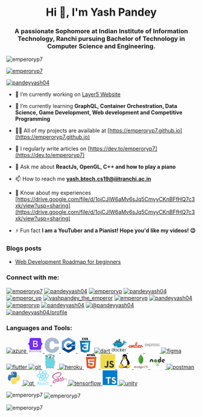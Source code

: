 <h1 align="center">Hi 👋, I'm Yash Pandey</h1>
<h3 align="center">A passionate Sophomore at Indian Institute of Information Technology, Ranchi pursuing Bachelor of Technology in Computer Science and Engineering.</h3>

<p align="left"> <img src="https://komarev.com/ghpvc/?username=emperoryp7&label=Profile%20views&color=0e75b6&style=flat" alt="emperoryp7" /> </p>

<p align="left"> <a href="https://github.com/ryo-ma/github-profile-trophy"><img src="https://github-profile-trophy.vercel.app/?username=emperoryp7" alt="emperoryp7" /></a> </p>

<p align="left"> <a href="https://twitter.com/pandeyyash04" target="blank"><img src="https://img.shields.io/twitter/follow/pandeyyash04?logo=twitter&style=for-the-badge" alt="pandeyyash04" /></a> </p>

- 🔭 I’m currently working on [Layer5 Website](https://github.com/layer5io/layer5)

- 🌱 I’m currently learning **GraphQL, Container Orchestration, Data Science, Game Development, Web development and Competitive Programming**

- 👨‍💻 All of my projects are available at [https://emperoryp7.github.io](https://emperoryp7.github.io)

- 📝 I regularly write articles on [https://dev.to/emperoryp7](https://dev.to/emperoryp7)

- 💬 Ask me about **ReactJs, OpenGL, C++ and how to play a piano**

- 📫 How to reach me **yash.btech.cs19@iiitranchi.ac.in**

- 📄 Know about my experiences [https://drive.google.com/file/d/1ojCJlW6aMv6sJq5CmyyCKnBFfHQ7c3xk/view?usp=sharing](https://drive.google.com/file/d/1ojCJlW6aMv6sJq5CmyyCKnBFfHQ7c3xk/view?usp=sharing)

- ⚡ Fun fact **I am a YouTuber and a Pianist! Hope you'd like my videos! :wink:**

### Blogs posts
<!-- BLOG-POST-LIST:START -->
- [Web Development Roadmap for beginners](https://dev.to/emperoryp7/web-development-roadmap-for-beginners-3p53)
<!-- BLOG-POST-LIST:END -->

<h3 align="left">Connect with me:</h3>
<p align="left">
<a href="https://dev.to/emperoryp7" target="blank"><img align="center" src="https://cdn.jsdelivr.net/npm/simple-icons@3.0.1/icons/dev-dot-to.svg" alt="emperoryp7" height="30" width="40" /></a>
<a href="https://twitter.com/pandeyyash04" target="blank"><img align="center" src="https://cdn.jsdelivr.net/npm/simple-icons@3.0.1/icons/twitter.svg" alt="pandeyyash04" height="30" width="40" /></a>
<a href="https://linkedin.com/in/emperoryp" target="blank"><img align="center" src="https://cdn.jsdelivr.net/npm/simple-icons@3.0.1/icons/linkedin.svg" alt="emperoryp" height="30" width="40" /></a>
<a href="https://fb.com/pandeyyash04" target="blank"><img align="center" src="https://cdn.jsdelivr.net/npm/simple-icons@3.0.1/icons/facebook.svg" alt="pandeyyash04" height="30" width="40" /></a>
<a href="https://instagram.com/emperor_yp" target="blank"><img align="center" src="https://cdn.jsdelivr.net/npm/simple-icons@3.0.1/icons/instagram.svg" alt="emperor_yp" height="30" width="40" /></a>
<a href="https://www.youtube.com/c/yashpandey_the_emperor" target="blank"><img align="center" src="https://cdn.jsdelivr.net/npm/simple-icons@3.0.1/icons/youtube.svg" alt="yashpandey_the_emperor" height="30" width="40" /></a>
<a href="https://www.codechef.com/users/emperoryp" target="blank"><img align="center" src="https://cdn.jsdelivr.net/npm/simple-icons@3.1.0/icons/codechef.svg" alt="emperoryp" height="30" width="40" /></a>
<a href="https://www.hackerrank.com/pandeyyash04" target="blank"><img align="center" src="https://cdn.jsdelivr.net/npm/simple-icons@3.0.1/icons/hackerrank.svg" alt="pandeyyash04" height="30" width="40" /></a>
<a href="https://codeforces.com/profile/emperoryp" target="blank"><img align="center" src="https://cdn.jsdelivr.net/npm/simple-icons@3.0.1/icons/codeforces.svg" alt="emperoryp" height="30" width="40" /></a>
<a href="https://www.leetcode.com/pandeyyash04" target="blank"><img align="center" src="https://cdn.jsdelivr.net/npm/simple-icons@3.0.1/icons/leetcode.svg" alt="pandeyyash04" height="30" width="40" /></a>
<a href="https://www.hackerearth.com/@pandeyyash04" target="blank"><img align="center" src="https://cdn.jsdelivr.net/npm/simple-icons@3.0.1/icons/hackerearth.svg" alt="@pandeyyash04" height="30" width="40" /></a>
<a href="https://auth.geeksforgeeks.org/user/pandeyyash04/profile" target="blank"><img align="center" src="https://cdn.jsdelivr.net/npm/simple-icons@3.0.1/icons/geeksforgeeks.svg" alt="pandeyyash04/profile" height="30" width="40" /></a>
</p>

<h3 align="left">Languages and Tools:</h3>
<p align="left"> <a href="https://azure.microsoft.com/en-in/" target="_blank"> <img src="https://www.vectorlogo.zone/logos/microsoft_azure/microsoft_azure-icon.svg" alt="azure" width="40" height="40"/> </a> <a href="https://getbootstrap.com" target="_blank"> <img src="https://raw.githubusercontent.com/devicons/devicon/master/icons/bootstrap/bootstrap-plain-wordmark.svg" alt="bootstrap" width="40" height="40"/> </a> <a href="https://www.cprogramming.com/" target="_blank"> <img src="https://raw.githubusercontent.com/devicons/devicon/master/icons/c/c-original.svg" alt="c" width="40" height="40"/> </a> <a href="https://www.w3schools.com/cpp/" target="_blank"> <img src="https://raw.githubusercontent.com/devicons/devicon/master/icons/cplusplus/cplusplus-original.svg" alt="cplusplus" width="40" height="40"/> </a> <a href="https://www.w3schools.com/css/" target="_blank"> <img src="https://raw.githubusercontent.com/devicons/devicon/master/icons/css3/css3-original-wordmark.svg" alt="css3" width="40" height="40"/> </a> <a href="https://dart.dev" target="_blank"> <img src="https://www.vectorlogo.zone/logos/dartlang/dartlang-icon.svg" alt="dart" width="40" height="40"/> </a> <a href="https://www.docker.com/" target="_blank"> <img src="https://raw.githubusercontent.com/devicons/devicon/master/icons/docker/docker-original-wordmark.svg" alt="docker" width="40" height="40"/> </a> <a href="https://emberjs.com/" target="_blank"> <img src="https://raw.githubusercontent.com/devicons/devicon/master/icons/ember/ember-original-wordmark.svg" alt="ember" width="40" height="40"/> </a> <a href="https://expressjs.com" target="_blank"> <img src="https://raw.githubusercontent.com/devicons/devicon/master/icons/express/express-original-wordmark.svg" alt="express" width="40" height="40"/> </a> <a href="https://www.figma.com/" target="_blank"> <img src="https://www.vectorlogo.zone/logos/figma/figma-icon.svg" alt="figma" width="40" height="40"/> </a> <a href="https://flutter.dev" target="_blank"> <img src="https://www.vectorlogo.zone/logos/flutterio/flutterio-icon.svg" alt="flutter" width="40" height="40"/> </a> <a href="https://git-scm.com/" target="_blank"> <img src="https://www.vectorlogo.zone/logos/git-scm/git-scm-icon.svg" alt="git" width="40" height="40"/> </a> <a href="https://golang.org" target="_blank"> <img src="https://raw.githubusercontent.com/devicons/devicon/master/icons/go/go-original.svg" alt="go" width="40" height="40"/> </a> <a href="https://heroku.com" target="_blank"> <img src="https://www.vectorlogo.zone/logos/heroku/heroku-icon.svg" alt="heroku" width="40" height="40"/> </a> <a href="https://www.w3.org/html/" target="_blank"> <img src="https://raw.githubusercontent.com/devicons/devicon/master/icons/html5/html5-original-wordmark.svg" alt="html5" width="40" height="40"/> </a> <a href="https://developer.mozilla.org/en-US/docs/Web/JavaScript" target="_blank"> <img src="https://raw.githubusercontent.com/devicons/devicon/master/icons/javascript/javascript-original.svg" alt="javascript" width="40" height="40"/> </a> <a href="https://www.linux.org/" target="_blank"> <img src="https://raw.githubusercontent.com/devicons/devicon/master/icons/linux/linux-original.svg" alt="linux" width="40" height="40"/> </a> <a href="https://www.mongodb.com/" target="_blank"> <img src="https://raw.githubusercontent.com/devicons/devicon/master/icons/mongodb/mongodb-original-wordmark.svg" alt="mongodb" width="40" height="40"/> </a> <a href="https://nodejs.org" target="_blank"> <img src="https://raw.githubusercontent.com/devicons/devicon/master/icons/nodejs/nodejs-original-wordmark.svg" alt="nodejs" width="40" height="40"/> </a> <a href="https://postman.com" target="_blank"> <img src="https://www.vectorlogo.zone/logos/getpostman/getpostman-icon.svg" alt="postman" width="40" height="40"/> </a> <a href="https://www.python.org" target="_blank"> <img src="https://raw.githubusercontent.com/devicons/devicon/master/icons/python/python-original.svg" alt="python" width="40" height="40"/> </a> <a href="https://www.qt.io/" target="_blank"> <img src="https://upload.wikimedia.org/wikipedia/commons/0/0b/Qt_logo_2016.svg" alt="qt" width="40" height="40"/> </a> <a href="https://reactjs.org/" target="_blank"> <img src="https://raw.githubusercontent.com/devicons/devicon/master/icons/react/react-original-wordmark.svg" alt="react" width="40" height="40"/> </a> <a href="https://sass-lang.com" target="_blank"> <img src="https://raw.githubusercontent.com/devicons/devicon/master/icons/sass/sass-original.svg" alt="sass" width="40" height="40"/> </a> <a href="https://www.tensorflow.org" target="_blank"> <img src="https://www.vectorlogo.zone/logos/tensorflow/tensorflow-icon.svg" alt="tensorflow" width="40" height="40"/> </a> <a href="https://www.typescriptlang.org/" target="_blank"> <img src="https://raw.githubusercontent.com/devicons/devicon/master/icons/typescript/typescript-original.svg" alt="typescript" width="40" height="40"/> </a> <a href="https://unity.com/" target="_blank"> <img src="https://www.vectorlogo.zone/logos/unity3d/unity3d-icon.svg" alt="unity" width="40" height="40"/> </a> </p>

<p><img align="left" src="https://github-readme-stats.vercel.app/api/top-langs?username=emperoryp7&show_icons=true&locale=en&layout=compact" alt="emperoryp7" /></p>

<p>&nbsp;<img align="center" src="https://github-readme-stats.vercel.app/api?username=emperoryp7&show_icons=true&locale=en" alt="emperoryp7" /></p>

<p><img align="center" src="https://github-readme-streak-stats.herokuapp.com/?user=emperoryp7&" alt="emperoryp7" /></p>

